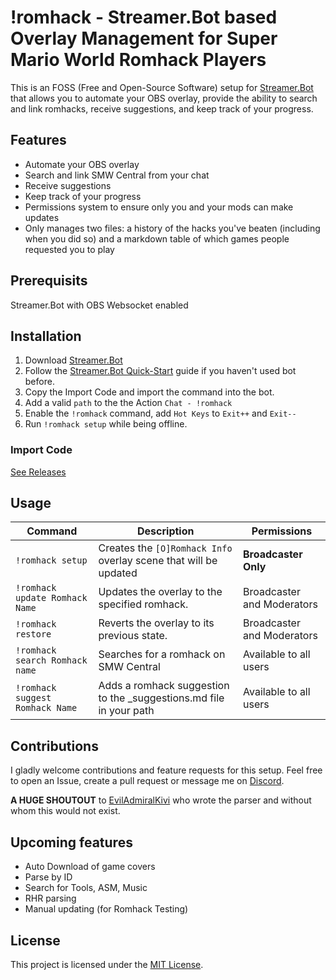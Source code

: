 # !romhack - Streamer.Bot based Overlay Management for Super Mario World Romhack Players

This is an FOSS (Free and Open-Source Software) setup for [Streamer.Bot](https://streamer.bot/) that allows you to automate your OBS overlay, provide the ability to search and link romhacks, receive suggestions, and keep track of your progress.

## Features
- Automate your OBS overlay
- Search and link SMW Central from your chat
- Receive suggestions
- Keep track of your progress
- Permissions system to ensure only you and your mods can make updates
- Only manages two files: a history of the hacks you've beaten (including when you did so) and a markdown table of which games people requested you to play


## Prerequisits
Streamer.Bot with OBS Websocket enabled

## Installation

1. Download [Streamer.Bot](https://streamer.bot/downloads)
2. Follow the [Streamer.Bot Quick-Start](https://wiki.streamer.bot/en/Quick-Start) guide if you haven't used bot before.
3. Copy the Import Code and import the command into the bot.
4. Add a valid `path` to the the Action `Chat - !romhack`
4. Enable the `!romhack` command, add `Hot Keys` to `Exit++` and `Exit--`
5. Run `!romhack setup` while being offline.

### Import Code 
[See Releases](https://github.com/synthie-cat/-romhack/releases/tag/V1)

## Usage

| Command          | Description                                                   | Permissions   |
|------------------|---------------------------------------------------------------|---------------|
| `!romhack setup` | Creates the `[O]Romhack Info` overlay scene that will be updated | **Broadcaster Only** |
| `!romhack update Romhack Name` | Updates the overlay to the specified romhack. | Broadcaster and Moderators|
| `!romhack restore` | Reverts the overlay to its previous state. | Broadcaster and Moderators |
| `!romhack search Romhack name` | Searches for a romhack on SMW Central | Available to all users |
| `!romhack suggest Romhack Name` | Adds a romhack suggestion to the _suggestions.md file in your path | Available to all users |

## Contributions

I gladly welcome contributions and feature requests for this setup. Feel free to open an Issue, create a pull request or message me on [Discord](https://discord.gg/bra4apXCh7). 

**A HUGE SHOUTOUT** to [EvilAdmiralKivi](https://twitch.tv/eviladmiralkivi) who wrote the parser and without whom this would not exist.

## Upcoming features
- Auto Download of game covers
- Parse by ID
- Search for Tools, ASM, Music
- RHR parsing
- Manual updating (for Romhack Testing)

## License

This project is licensed under the [MIT License](LICENSE).
